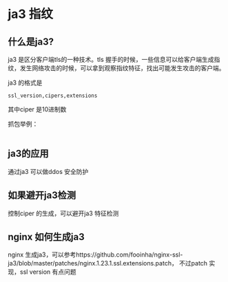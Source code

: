 # ja3 指纹

## 什么是ja3?
ja3 是区分客户端tls的一种技术。tls 握手的时候，一些信息可以给客户端生成指纹，发生网络攻击的时候，可以拿到观察指纹特征，找出可能发生攻击的客户端。

ja3 的格式是
```
ssl_version,cipers,extensions
```

其中ciper 是10进制数

抓包举例：
```

```

## ja3的应用
通过ja3 可以做ddos 安全防护


## 如果避开ja3检测
控制ciper 的生成，可以避开ja3 特征检测

## nginx 如何生成ja3
nginx 生成ja3，可以参考https://github.com/fooinha/nginx-ssl-ja3/blob/master/patches/nginx.1.23.1.ssl.extensions.patch， 不过patch 实现，ssl version 有点问题

